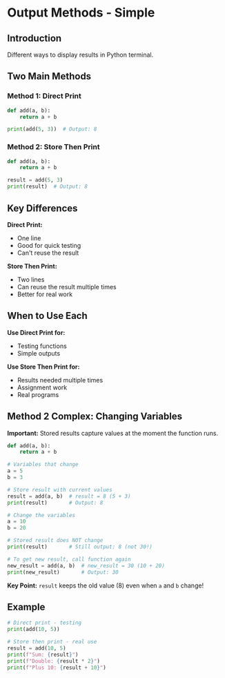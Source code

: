 # Output Methods - Simple

## Introduction

Different ways to display results in Python terminal.

## Two Main Methods

### Method 1: Direct Print
```python
def add(a, b):
    return a + b

print(add(5, 3))  # Output: 8
```

### Method 2: Store Then Print
```python
def add(a, b):
    return a + b

result = add(5, 3)
print(result)  # Output: 8
```

## Key Differences

**Direct Print:**
- One line
- Good for quick testing
- Can't reuse the result

**Store Then Print:**
- Two lines
- Can reuse the result multiple times
- Better for real work

## When to Use Each

**Use Direct Print for:**
- Testing functions
- Simple outputs

**Use Store Then Print for:**
- Results needed multiple times
- Assignment work
- Real programs

## Method 2 Complex: Changing Variables

**Important:** Stored results capture values at the moment the function runs.

```python
def add(a, b):
    return a + b

# Variables that change
a = 5
b = 3

# Store result with current values
result = add(a, b)  # result = 8 (5 + 3)
print(result)       # Output: 8

# Change the variables
a = 10
b = 20

# Stored result does NOT change
print(result)       # Still output: 8 (not 30!)

# To get new result, call function again
new_result = add(a, b)  # new_result = 30 (10 + 20)
print(new_result)       # Output: 30
```

**Key Point:** `result` keeps the old value (8) even when `a` and `b` change!

## Example

```python
# Direct print - testing
print(add(10, 5))

# Store then print - real use
result = add(10, 5)
print(f"Sum: {result}")
print(f"Double: {result * 2}")
print(f"Plus 10: {result + 10}")
``` 